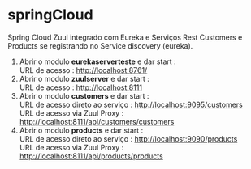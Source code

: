 # springCloud
Spring Cloud Zuul integrado com Eureka e Serviços Rest Customers e Products se registrando no Service discovery (eureka).


<ol>
  <li>Abrir o modulo <b>eurekaserverteste</b> e dar start : <br>
    URL  de acesso :  <a href="http://localhost:8761/">http://localhost:8761/</a> 
  </li>
     
  
  <li>Abrir o modulo <b>zuulserver</b> e dar start :  <br>
    URL  de acesso : <a href="http://localhost:8111">http://localhost:8111</a>    
  </li>

  
  
  <li>Abrir o modulo <b>customers</b> e dar start :  <br>
    URL de acesso direto ao serviço : <a href="http://localhost:9095/customers">http://localhost:9095/customers </a> <br>
    URL  de acesso via Zuul Proxy  : <a href="http://localhost:8111/api/customers/customers">http://localhost:8111/api/customers/customers </a>    
  </li>


  <li>Abrir o modulo <b>products</b> e dar start :    <br>
    URL de acesso direto ao serviço : <a href="http://localhost:9090/products">http://localhost:9090/products </a>    <br>
    URL  de acesso via Zuul Proxy  : <a href="http://localhost:8111/api/products/products">http://localhost:8111/api/products/products</a>    
  </li>

  
  
</ol>  





